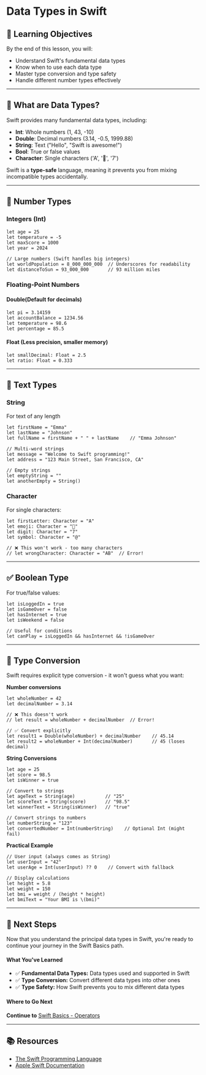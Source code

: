 # Data Types in Swift

## 🎯 Learning Objectives

By the end of this lesson, you will:
- Understand Swift's fundamental data types
- Know when to use each data type
- Master type conversion and type safety
- Handle different number types effectively

---

## 📖 What are Data Types?

Swift provides many fundamental data types, including:

- **Int**: Whole numbers (1, 43, -10)
- **Double**: Decimal numbers (3.14, -0.5, 1999.88)
- **String**: Text ("Hello", "Swift is awesome!")
- **Bool**: True or false values
- **Character**: Single characters ('A', '🥳', '7')

Swift is a **type-safe** language, meaning it prevents you from mixing incompatible types accidentally.

--- 

## 🔢 Number Types

### Integers (Int)
```
let age = 25
let temperature = -5
let maxScore = 1000
let year = 2024

// Large numbers (Swift handles big integers)
let worldPopulation = 8_000_000_000  // Underscores for readability
let distanceToSun = 93_000_000       // 93 million miles
```

### Floating-Point Numbers

#### Double(Default for decimals)

```
let pi = 3.14159
let accountBalance = 1234.56
let temperature = 98.6
let percentage = 85.5

```

#### Float (Less precision, smaller memory)

```
let smallDecimal: Float = 2.5
let ratio: Float = 0.333
```


---

## 📝 Text Types

### String
For text of any length
```
let firstName = "Emma"
let lastName = "Johnson"
let fullName = firstName + " " + lastName    // "Emma Johnson"

// Multi-word strings
let message = "Welcome to Swift programming!"
let address = "123 Main Street, San Francisco, CA"

// Empty strings
let emptyString = ""
let anotherEmpty = String()
```


### Character
For single characters:
```
let firstLetter: Character = "A"
let emoji: Character = "🎉"
let digit: Character = "7"
let symbol: Character = "@"

// ❌ This won't work - too many characters
// let wrongCharacter: Character = "AB"  // Error!
```

---

## ✅ Boolean Type
For true/false values:
```
let isLoggedIn = true
let isGameOver = false
let hasInternet = true
let isWeekend = false

// Useful for conditions
let canPlay = isLoggedIn && hasInternet && !isGameOver
```

---

## 🔄 Type Conversion
Swift requires explicit type conversion - it won't guess what you want:

**Number conversions**
```
let wholeNumber = 42
let decimalNumber = 3.14

// ❌ This doesn't work
// let result = wholeNumber + decimalNumber  // Error!

// ✅ Convert explicitly
let result1 = Double(wholeNumber) + decimalNumber    // 45.14
let result2 = wholeNumber + Int(decimalNumber)       // 45 (loses decimal)
```

**String Conversions**
```
let age = 25
let score = 98.5
let isWinner = true

// Convert to strings
let ageText = String(age)           // "25"
let scoreText = String(score)       // "98.5"
let winnerText = String(isWinner)   // "true"

// Convert strings to numbers
let numberString = "123"
let convertedNumber = Int(numberString)    // Optional Int (might fail)
```

**Practical Example**
```
// User input (always comes as String)
let userInput = "42"
let userAge = Int(userInput) ?? 0    // Convert with fallback

// Display calculations
let height = 5.8
let weight = 150
let bmi = weight / (height * height)
let bmiText = "Your BMI is \(bmi)"
```

---

## 🛫 Next Steps
Now that you understand the principal data types in Swift, you're ready to continue your journey in the Swift Basics path.

#### What You've Learned
- ✅ **Fundamental Data Types:** Data types used and supported in Swift
- ✅ **Type Conversion:** Convert different data types into other ones
- ✅ **Type Safety:** How Swift prevents you to mix different data types

#### Where to Go Next
**Continue to** [Swift Basics - Operators](/Swift%20Fundamentals/01-Swift%20Basics/03-Operators.md)

---

## 📚 Resources

- [The Swift Programming Language](https://docs.swift.org/swift-book/documentation/the-swift-programming-language/thebasics)
- [Apple Swift Documentation](https://developer.apple.com/documentation/swift)